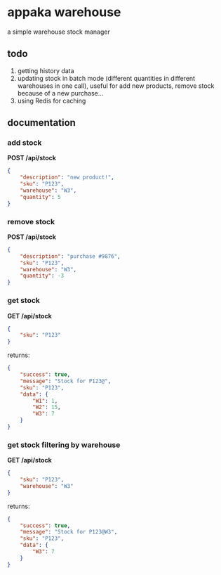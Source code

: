 # appaka warehouse

a simple warehouse stock manager


## todo

1. getting history data
1. updating stock in batch mode (different quantities in different warehouses in one call), useful for add new products, remove stock because of a new purchase...
1. using Redis for caching

## documentation

### add stock

**POST /api/stock**
```json
{
	"description": "new product!",
	"sku": "P123",
	"warehouse": "W3",
	"quantity": 5
}
```

### remove stock

**POST /api/stock**
```json
{
	"description": "purchase #9876",
	"sku": "P123",
	"warehouse": "W3",
	"quantity": -3
}
```


### get stock

**GET /api/stock**
```json
{
	"sku": "P123"
}
```

returns:
```json
{
    "success": true,
    "message": "Stock for P123@",
    "sku": "P123",
    "data": {
        "W1": 1,
        "W2": 15,
        "W3": 7
    }
}
```

### get stock filtering by warehouse

**GET /api/stock**
```json
{
	"sku": "P123",
	"warehouse": "W3"
}
```

returns:

```json
{
    "success": true,
    "message": "Stock for P123@W3",
    "sku": "P123",
    "data": {
        "W3": 7
    }
}
```

